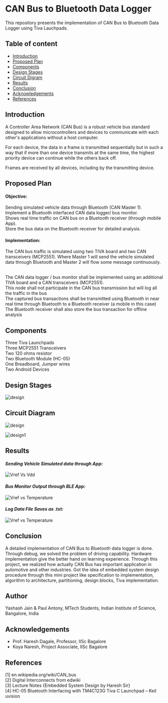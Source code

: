 # CAN Bus to Bluetooth Data Logger
This repository presents the implementation of CAN Bus to Bluetooth Data Logger using Tiva Lauchpads.

## Table of content

- [Introduction](#Introduction)<br/>
- [Proposed Plan](#Proposed)<br/>
- [Components](#Components)<br/>
- [Design Stages](#Design)<br/>
- [Circuit Digram](#Circuit)<br/>
- [Results](#Resultls)<br/>
- [Conclusion](#Conclusion)<br/>
- [Acknowledgements](#Acknowledgements)<br/>
- [References](#References)



## <a name="Introduction"></a>Introduction
A Controller Area Network (CAN Bus) is a robust vehicle bus standard designed to allow microcontrollers and devices to communicate with each other's applications without a host computer.

For each device, the data in a frame is transmitted sequentially but in such a way that if more than one device transmits at the same time, the highest priority device can continue while the others back off.

Frames are received by all devices, including by the transmitting device.

## <a name="Proposed"></a>Proposed Plan
#### Objective:

Sending simulated vehicle data through Bluetooth (CAN Master 1).<br/>
Implement a Bluetooth interfaced CAN data logger/ bus monitor.<br/>
Shows real time traffic on CAN bus on a Bluetooth receiver (through mobile App).<br/>
Store the bus data on the Bluetooth receiver for detailed analysis.

#### Implementation:
The CAN bus traffic is simulated using two TIVA board and two CAN transceivers (MCP2551). Where Master 1 will send the vehicle simulated data through Bluetooth and Master 2 will flow some message continuously.<br/><br/>

The CAN data logger / bus monitor shall be implemented using an additional TIVA board and a CAN transceivers (MCP2551).<br/>
This node shall not participate in the CAN bus transmission but will log all the traffic in the bus<br/>
The captured  bus transactions shall be transmitted using Bluetooth in near real time through Bluetooth to a Bluetooth receiver (a mobile in this case) <br/>
The Bluetooth receiver shall also store the bus transaction for offline analysis



## <a name="Components"></a>Components
Three Tiva Launchpads<br/>
Three MCP2551 Transceivers<br/>
Two 120 ohms resistor<br/>
Two Bluetooth Module (HC-05)<br/>
One Breadboard, Jumper wires<br/>
Two Android Devices


## <a name="Design"></a>Design Stages
![design](/images/1.png)

## <a name="Circuit"></a>Circuit Diagram
![design](/images/2_1.png)

![design1](/images/6.png)


## <a name="Resultls"></a>Results
#### *Sending Vehicle Simulated data through App:*
![Vref Vs Vdd](/images/3.png)

#### *Bus Monitor Output through BLE App:*
![Vref vs Temperature](/images/4.png)

#### *Log Data File Saves as .txt:*
![Vref vs Temperature](/images/5.png)


## <a name="Conclusion"></a>Conclusion
A detailed implementation of CAN Bus to Bluetooth data logger is done.
Through debug, we solved the problem of driving capability.
Hardware implementation give the better hand on learning experience.
Through this project, we realized how actually CAN Bus has important application in automotive and other industries.
Got the idea of embedded system design procedure through this mini project like specification to implementation, algorithm to architecture, partitioning, design blocks, Tiva implementation.


## Author
Yashash Jain & Paul Antony, MTech Students, Indian Institute of Science, Bangalore, India

## <a name="Acknowledgements"></a>Acknowledgements
- Prof. Haresh Dagale, Professor, IISc Bagalore <br/>
- Koya Naresh, Project Associate, IISc Bagalore


## <a name="References"></a>References
[1]	en.wikipedia.org/wiki/CAN_bus<br/>
[2]	Digital Interconnects from edwiki<br/>
[3]	Lecture Notes {Embedded System Design by Haresh Sir}<br/>
[4]	HC-05 Bluetooth Interfacing with TM4C123G Tiva C Launchpad – Keil uvision




